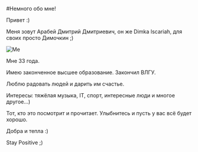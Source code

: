 #Немного обо мне!  

Привет :)

Меня зовут Арабей Дмитрий Дмитриевич, он же Dimka Iscariah, для своих просто Димочкин ;)

![Me](https://lh3.google.com/u/0/d/1hBOSYI9kE6SecqSUqg6YEHqCkIVRC5e3=w1600-h789-iv1)  



Мне 33 года.

Имею законченное высшее образование. Закончил ВЛГУ.

Люблю радовать людей и дарить им счастье.

Интересы: тяжёлая музыка, IT, спорт, интересные люди и многое другое...)  

Тот, кто это посмотрит и прочитает. Улыбнитесь и пусть у вас всё будет хорошо.  

Добра и тепла :)

Stay Positive ;)
